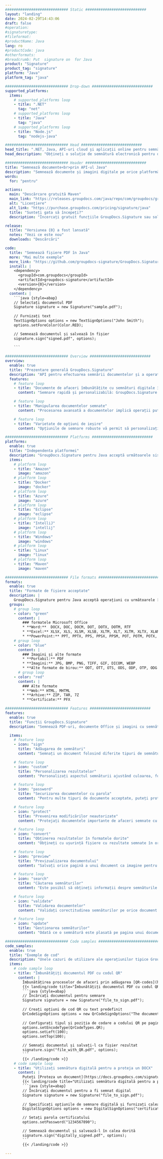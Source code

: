 ```yaml
---
############################# Static ############################
layout: "landing"
date: 2024-02-29T14:43:06
draft: false
#operation: 
#signaturetype: 
#fileformat: 
#productName: Java
lang: ro
#productCode: java
#otherformats: 
#breadcrumb: Put  signature on  for Java
product: "Signature"
product_tag: "signature"
platform: "Java"
platform_tag: "java"

############################# Drop-down ############################
supported_platforms:
  items:
    # supported_platforms loop
    - title: ".NET"
      tag: "net"
    # supported_platforms loop
    - title: "Java"
      tag: "java"
    # supported_platforms loop
    - title: "Node.js"
      tag: "nodejs-java"

############################# Head ############################
head_title: ".NET, Java, API-uri cloud și aplicații online pentru semnătura documentelor"
head_description: "Obțineți o soluție de semnătură electronică pentru documente all-in-one pentru .NET, Java și aplicații bazate pe cloud. Semnează online formate comune de documente folosind funcția simplă de glisare și plasare"

############################# Header ############################
title: "Semnează documente<br>prin API-ul Java"
description: "Semnează documente și imagini digitale pe orice platformă folosind API-urile noastre flexibile și soluțiile bazate pe aplicații pentru programatori și utilizatori finali."
words:
  for: "pentru"

actions:
  main: "Descărcare gratuită Maven"
  main_link: "https://releases.groupdocs.com/java/repo/com/groupdocs/groupdocs-signature/"
  alt: "Licențiere"
  alt_link: "https://purchase.groupdocs.com/pricing/signature/java"
  title: "Sunteți gata să începeți?"
  description: "Încercați gratuit funcțiile GroupDocs.Signature sau solicitați o licență"

release:
  title: "Versiunea {0} a fost lansată"
  notes: "Vezi ce este nou"
  downloads: "Descărcări"

code:
  title: "Semnează fișiere PDF în Java"
  more: "Mai multe exemple"
  more_link: "https://github.com/groupdocs-signature/GroupDocs.Signature-for-Java"
  install: |
    <dependency>
      <groupId>com.groupdocs</groupId>
      <artifactId>groupdocs-signature</artifactId>
      <version>{0}</version>
    </dependency>
  content: |
    ```java {style=abap}  
    // Selectați documentul PDF
    Signature signature = new Signature("sample.pdf");
    
    // Furnizați text
    TextSignOptions options = new TextSignOptions("John Smith");
    options.setForeColor(Color.RED);

    // Semnează documentul și salvează în fișier
    signature.sign("signed.pdf", options);
    
    ```

############################# Overview ############################
overview:
  enable: true
  title: "Prezentare generală GroupDocs.Signature"
  description: "API pentru efectuarea semnării documentelor și a operațiunilor conexe în aplicațiile Java"
  features:
    # feature loop
    - title: "Documente de afaceri îmbunătățite cu semnături digitale în Java"
      content: "Semnare rapidă și personalizabilă: GroupDocs.Signature pentru Java oferă o gamă largă de opțiuni de semnătură digitală pentru PDF-uri, imagini și documente Office. Puteți utiliza text, coduri de bare, coduri QR, certificate digitale, imagini sau metadate ascunse. Procesarea documentelor este rapidă și eficientă."

    # feature loop
    - title: "Manipularea documentelor semnate"
      content: "Procesarea avansată a documentelor implică operații puternice asupra documentelor semnate folosind GroupDocs.Signature pentru Java. Puteți căuta și valida semnăturile care au fost adăugate în documentele de afaceri folosind diverse criterii utile. În plus, puteți accesa informații detaliate despre document sau puteți obține imagini de previzualizare ale paginilor acestuia."

    # feature loop
    - title: "Varietate de opțiuni de ieșire"
      content: "Opțiunile de semnare robuste vă permit să personalizați rezultatul documentelor semnate cu GroupDocs.Signature pentru Java. Puteți poziționa cu precizie orice semnătură pe orice pagină de document și puteți configura aspectul acesteia în diverse moduri. API-ul Java acceptă salvarea documentelor comerciale semnate în numeroase formate acceptate și oferă opțiuni pentru securizarea lor cu parole."

############################# Platforms ############################
platforms:
  enable: true
  title: "Independenta platformei"
  description: "GroupDocs.Signature pentru Java acceptă următoarele sisteme de operare, cadre și manageri de pachete"
  items:
    # platform loop
    - title: "Amazon"
      image: "amazon"
    # platform loop
    - title: "Docker"
      image: "docker"
    # platform loop
    - title: "Azure"
      image: "azure"
    # platform loop
    - title: "Eclipse"
      image: "eclipse"
    # platform loop
    - title: "IntelliJ"
      image: "intellij"
    # platform loop
    - title: "Windows"
      image: "windows"
    # platform loop
    - title: "Linux"
      image: "linux"
    # platform loop
    - title: "Maven"
      image: "maven"

############################# File formats ############################
formats:
  enable: true
  title: "Formate de fișiere acceptate"
  description: |
    GroupDocs.Signature pentru Java acceptă operațiuni cu următoarele [formate de fișiere](https://docs.groupdocs.com/signature/java/supported-document-formats/).
  groups:
    # group loop
    - color: "green"
      content: |
        ### formatele Microsoft Office
        * **Word:**  DOCX, DOC, DOCM, DOT, DOTX, DOTM, RTF
        * **Excel:** XLSX, XLS, XLSM, XLSB, XLTM, XLT, XLTM, XLTX, XLAM, SXC, SpreadsheetML
        * **PowerPoint:** PPT, PPTX, PPS, PPSX, PPSM, POT, POTM, POTX, PPTM
    # group loop
    - color: "blue"
      content: |
        ### Imagini și alte formate
        * **Portabil:** PDF
        * **Imagini:** JPG, BMP, PNG, TIFF, GIF, DICOM, WEBP
        * **Alte formate de birou:** ODT, OTT, OTS, ODS, ODP, OTP, ODG
      # group loop
    - color: "red"
      content: |
        ### Alte formate
        * **Web:** HTML, MHTML
        * **Arhive:** ZIP, TAR, 7Z
        * **Certificate:** PFX

############################# Features ############################
features:
  enable: true
  title: "Funcții GroupDocs.Signature"
  description: "Semnează PDF-uri, documente Office și imagini cu semnături digitale"

  items:
    # feature loop
    - icon: "sign"
      title: "Adăugarea de semnături"
      content: "Semnați un document folosind diferite tipuri de semnături acceptate, plasând o semnătură digitală exact în orice poziție de pe orice pagină."

    # feature loop
    - icon: "custom"
      title: "Personalizarea rezultatelor"
      content: "Personalizați aspectul semnăturii ajustând culoarea, fontul, chenarul, rotația și alte caracteristici pentru a obține rezultatul dorit."

    # feature loop
    - icon: "password"
      title: "Securizarea documentelor cu parola"
      content: "Pentru multe tipuri de documente acceptate, puteți proteja documentul semnat cu o parolă."

    # feature loop
    - icon: "protect"
      title: "Prevenirea modificărilor neautorizate"
      content: "Protejați documentele importante de afaceri semnate cu un certificat digital de modificările neautorizate."

    # feature loop
    - icon: "convert"
      title: "Obținerea rezultatelor în formatele dorite"
      content: "Obțineți cu ușurință fișiere cu rezultate semnate în orice format acceptat. De asemenea, puteți converti documente MS Word în PDF fără efort."

    # feature loop
    - icon: "preview"
      title: "Previzualizarea documentului"
      content: "Salvați orice pagină a unui document ca imagine pentru procesare ulterioară."

    # feature loop
    - icon: "search"
      title: "Căutarea semnăturilor"
      content: "Este posibil să obțineți informații despre semnăturile adăugate anterior în anumite documente."

    # feature loop
    - icon: "validate"
      title: "Validarea documentelor"
      content: "Validați corectitudinea semnăturilor pe orice document semnat."

    # feature loop
    - icon: "update"
      title: "Gestionarea semnăturilor"
      content: "Odată ce o semnătură este plasată pe pagina unui document, aceasta poate fi ștearsă, mutată sau actualizată după cum este necesar."

############################# Code samples ############################
code_samples:
  enable: true
  title: "Exemple de cod"
  description: "Unele cazuri de utilizare ale operațiunilor tipice GroupDocs.Signature pentru Java"
  items:
    # code sample loop
    - title: "Îmbunătățiți documentul PDF cu codul QR"
      content: |
        Îmbunătățirea proceselor de afaceri prin adăugarea [QR-codes](https://docs.groupdocs.com/signature/java/esign-document-with-qr-code-signature/) în anumite pagini de documente PDF poate fi valoroasă. Există un exemplu despre cum să adăugați un cod QR utilizând GroupDocs.Signature pentru Java.
        {{< landing/code title="Îmbunătățiți documentul PDF cu codul QR">}}
        ```java {style=abap}
        // Încărcați documentul pentru semnare
        Signature signature = new Signature("file_to_sign.pdf");
        
        // Creați opțiuni de cod QR cu text predefinit
        QrCodeSignOptions options = new QrCodeSignOptions("The document is approved by John Smith");
        
        // Configurați tipul și poziția de codare a codului QR pe ​​pagină
        options.setEncodeType(QrCodeTypes.QR);
        options.setLeft(100);
        options.setTop(100);

        // Semnați documentul și salvați-l ca fișier rezultat
        signature.sign("file_with_QR.pdf", options);
        ```
        {{< /landing/code >}}
    # code sample loop
    - title: "Utilizați semnătura digitală pentru a proteja un DOCX"
      content: |
        Puteți [Proteza un document](https://docs.groupdocs.com/signature/java/esign-document-with-digital-signature/) folosind semnături personale sau corporative stocate ca certificate digitale. Documentele securizate cu certificat nu pot fi modificate fără invalidarea semnăturii.
        {{< landing/code title="Utilizați semnătura digitală pentru a proteja un DOCX">}}
        ```java {style=abap}   
        // Încărcați documentul pentru a fi semnat digital
        Signature signature = new Signature("file_to_sign.pdf");
        
        // Specificați opțiunile de semnare digitală și furnizați calea către fișierul de certificat
        DigitalSignOptions options = new DigitalSignOptions("certificate.pfx");

        // Setați parola certificatului
        options.setPassword("1234567890");

        // Semnează documentul și salvează-l în calea dorită
        signature.sign("digitally_signed.pdf", options);
        ```
        {{< /landing/code >}}

---
```

